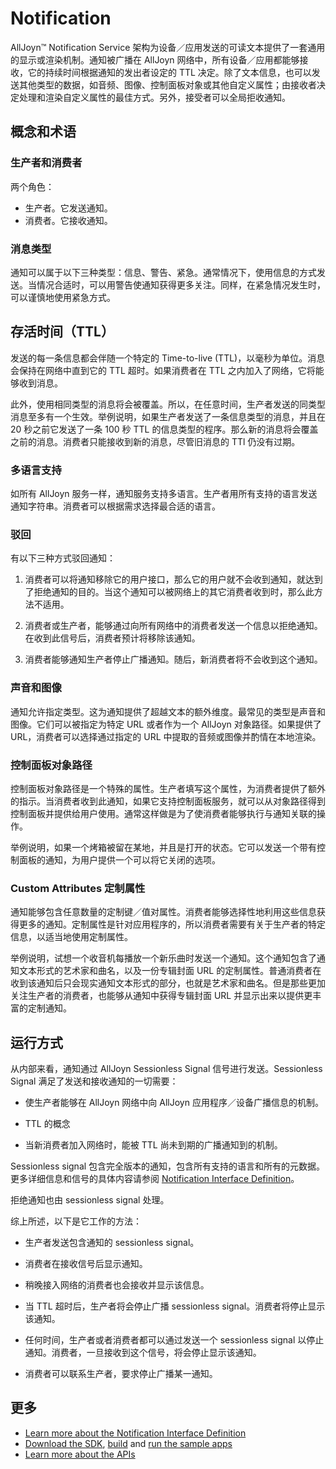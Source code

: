 # Notification

AllJoyn&trade; Notification Service 架构为设备／应用发送的可读文本提供了一套通用的显示或渲染机制。通知被广播在 AllJoyn 网络中，所有设备／应用都能够接收，它的持续时间根据通知的发出者设定的 TTL 决定。除了文本信息，也可以发送其他类型的数据，如音频、图像、控制面板对象或其他自定义属性；由接收者决定处理和渲染自定义属性的最佳方式。另外，接受者可以全局拒收通知。

## 概念和术语

### 生产者和消费者

两个角色：
* 生产者。它发送通知。
* 消费者。它接收通知。

### 消息类型

通知可以属于以下三种类型：信息、警告、紧急。通常情况下，使用信息的方式发送。当情况合适时，可以用警告使通知获得更多关注。同样，在紧急情况发生时，可以谨慎地使用紧急方式。
## 存活时间（TTL）

发送的每一条信息都会伴随一个特定的 Time-to-live (TTL)，以毫秒为单位。消息会保持在网络中直到它的 TTL 超时。如果消费者在 TTL 之内加入了网络，它将能够收到消息。

此外，使用相同类型的消息将会被覆盖。所以，在任意时间，生产者发送的同类型消息至多有一个生效。举例说明，如果生产者发送了一条信息类型的消息，并且在 20 秒之前它发送了一条 100 秒 TTL 的信息类型的程序。那么新的消息将会覆盖之前的消息。消费者只能接收到新的消息，尽管旧消息的 TTl 仍没有过期。
### 多语言支持

如所有 AllJoyn 服务一样，通知服务支持多语言。生产者用所有支持的语言发送通知字符串。消费者可以根据需求选择最合适的语言。

### 驳回

有以下三种方式驳回通知：

1. 消费者可以将通知移除它的用户接口，那么它的用户就不会收到通知，就达到了拒绝通知的目的。当这个通知可以被网络上的其它消费者收到时，那么此方法不适用。

2. 消费者或生产者，能够通过向所有网络中的消费者发送一个信息以拒绝通知。在收到此信号后，消费者预计将移除该通知。

3. 消费者能够通知生产者停止广播通知。随后，新消费者将不会收到这个通知。
### 声音和图像

通知允许指定类型。这为通知提供了超越文本的额外维度。最常见的类型是声音和图像。它们可以被指定为特定 URL 或者作为一个 AllJoyn 对象路径。如果提供了 URL，消费者可以选择通过指定的 URL 中提取的音频或图像并酌情在本地渲染。

### 控制面板对象路径

控制面板对象路径是一个特殊的属性。生产者填写这个属性，为消费者提供了额外的指示。当消费者收到此通知，如果它支持控制面板服务，就可以从对象路径得到控制面板并提供给用户使用。通常这样做是为了使消费者能够执行与通知关联的操作。

举例说明，如果一个烤箱被留在某地，并且是打开的状态。它可以发送一个带有控制面板的通知，为用户提供一个可以将它关闭的选项。

### Custom Attributes 定制属性

通知能够包含任意数量的定制键／值对属性。消费者能够选择性地利用这些信息获得更多的通知。定制属性是针对应用程序的，所以消费者需要有关于生产者的特定信息，以适当地使用定制属性。

举例说明，试想一个收音机每播放一个新乐曲时发送一个通知。这个通知包含了通知文本形式的艺术家和曲名，以及一份专辑封面 URL 的定制属性。普通消费者在收到该通知后只会现实通知文本形式的部分，也就是艺术家和曲名。但是那些更加关注生产者的消费者，也能够从通知中获得专辑封面 URL 并显示出来以提供更丰富的定制通知。

## 运行方式

从内部来看，通知通过 AllJoyn Sessionless Signal 信号进行发送。Sessionless Signal 满足了发送和接收通知的一切需要：

* 使生产者能够在 AllJoyn 网络中向 AllJoyn 应用程序／设备广播信息的机制。

* TTL 的概念

* 当新消费者加入网络时，能被 TTL 尚未到期的广播通知到的机制。

Sessionless signal 包含完全版本的通知，包含所有支持的语言和所有的元数据。更多详细信息和信号的具体内容请参阅 [Notification
Interface Definition][notif-interface]。

拒绝通知也由 sessionless signal 处理。

综上所述，以下是它工作的方法：

* 生产者发送包含通知的 sessionless signal。

* 消费者在接收信号后显示通知。

* 稍晚接入网络的消费者也会接收并显示该信息。

* 当 TTL 超时后，生产者将会停止广播 sessionless signal。消费者将停止显示该通知。

* 任何时间，生产者或者消费者都可以通过发送一个 sessionless signal 以停止通知。消费者，一旦接收到这个信号，将会停止显示该通知。

* 消费者可以联系生产者，要求停止广播某一通知。

## 更多

* [Learn more about the Notification Interface Definition][notif-interface]
* [Download the SDK][download], [build][build] and
  [run the sample apps][sample-apps]
* [Learn more about the APIs][api-guide]

[notif-interface]: /learn/base-services/notification/interface
[download]: https://allseenalliance.org/framework/download
[build]: /develop/building
[sample-apps]: /develop/run-sample-apps/notification
[api-guide]: /develop/api-guide/notification

